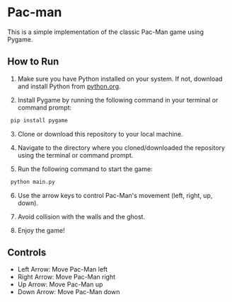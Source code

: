 # Pac-man

This is a simple implementation of the classic Pac-Man game using Pygame.

## How to Run

1. Make sure you have Python installed on your system. If not, download and install Python from [python.org](https://www.python.org/).

2. Install Pygame by running the following command in your terminal or command prompt:

 ```sh
  pip install pygame
  ```

3. Clone or download this repository to your local machine.

4. Navigate to the directory where you cloned/downloaded the repository using the terminal or command prompt.

5. Run the following command to start the game:

 ```sh
  python main.py
  ```


6. Use the arrow keys to control Pac-Man's movement (left, right, up, down).

7. Avoid collision with the walls and the ghost.

8. Enjoy the game!

## Controls

- Left Arrow: Move Pac-Man left
- Right Arrow: Move Pac-Man right
- Up Arrow: Move Pac-Man up
- Down Arrow: Move Pac-Man down
